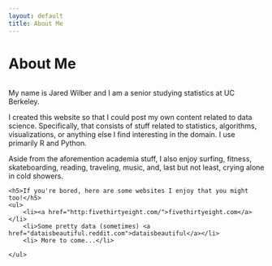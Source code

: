 ```yaml
---
layout: default
title: About Me
---
```


<div class="post">
	<h1 class="pageTitle">About Me</h1>
	<img src="{{ '/assets/img/walrus.JPG' =100x100| prepend: site.baseurl }}" alt=""> 
	<p class="intro">My name is Jared Wilber and I am a senior studying statistics at UC Berkeley.</p>
	<p>I created this website so that I could post my own content related to data science. Specifically, that consists of  stuff related to statistics, algorithms, visualizations, or anything else I find interesting in the domain. I use primarily R and Python.</p>
	<p> Aside from the aforemention academia stuff, I also enjoy surfing, fitness, skateboarding, reading, traveling, music, and, last but not least, crying alone in cold showers.</p>
	
	
	<h5>If you're bored, here are some websites I enjoy that you might too!</h5>
	<ul>
		<li><a href="http:fivethirtyeight.com/">fivethirtyeight.com</a></li>
  		<li>Some pretty data (sometimes) <a href="dataisbeautiful.reddit.com">dataisbeautiful</a></li>
  		<li> More to come...</li>
  		
  	</ul>
</div>
